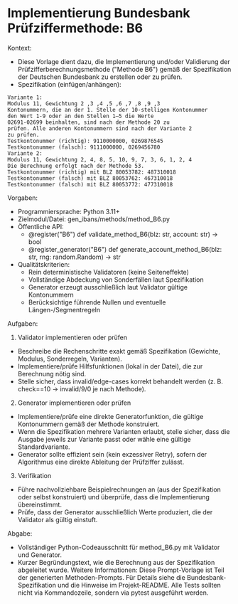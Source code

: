# Implementierung Bundesbank Prüfziffermethode: B6

Kontext:
- Diese Vorlage dient dazu, die Implementierung und/oder Validierung der Prüfzifferberechnungsmethode ("Methode B6") gemäß der Spezifikation der Deutschen Bundesbank zu erstellen oder zu prüfen.
- Spezifikation (einfügen/anhängen):

```Text
Variante 1:
Modulus 11, Gewichtung 2 ,3 ,4 ,5 ,6 ,7 ,8 ,9 ,3
Kontonummern, die an der 1. Stelle der 10-stelligen Kontonummer
den Wert 1-9 oder an den Stellen 1–5 die Werte
02691-02699 beinhalten, sind nach der Methode 20 zu
prüfen. Alle anderen Kontonummern sind nach der Variante 2
zu prüfen.
Testkontonummer (richtig): 9110000000, 0269876545
Testkontonummer (falsch): 9111000000, 0269456780
Variante 2:
Modulus 11, Gewichtung 2, 4, 8, 5, 10, 9, 7, 3, 6, 1, 2, 4
Die Berechnung erfolgt nach der Methode 53.
Testkontonummer (richtig) mit BLZ 80053782: 487310018
Testkontonummer (falsch) mit BLZ 80053762: 467310018
Testkontonummer (falsch) mit BLZ 80053772: 477310018
```

Vorgaben:
- Programmiersprache: Python 3.11+
- Zielmodul/Datei: gen_ibans/methods/method_B6.py
- Öffentliche API:
  - @register("B6") def validate_method_B6(blz: str, account: str) -> bool
  - @register_generator("B6") def generate_account_method_B6(blz: str, rng: random.Random) -> str
- Qualitätskriterien:
  - Rein deterministische Validatoren (keine Seiteneffekte)
  - Vollständige Abdeckung von Sonderfällen laut Spezifikation
  - Generator erzeugt ausschließlich laut Validator gültige Kontonummern
  - Berücksichtige führende Nullen und eventuelle Längen-/Segmentregeln

Aufgaben:
1) Validator implementieren oder prüfen
- Beschreibe die Rechenschritte exakt gemäß Spezifikation (Gewichte, Modulus, Sonderregeln, Varianten).
- Implementiere/prüfe Hilfsfunktionen (lokal in der Datei), die zur Berechnung nötig sind.
- Stelle sicher, dass invalid/edge-cases korrekt behandelt werden (z. B. check==10 -> invalid/9/0 je nach Methode).

2) Generator implementieren oder prüfen
- Implementiere/prüfe eine direkte Generatorfunktion, die gültige Kontonummern gemäß der Methode konstruiert.
- Wenn die Spezifikation mehrere Varianten erlaubt, stelle sicher, dass die Ausgabe jeweils zur Variante passt oder wähle eine gültige Standardvariante.
- Generator sollte effizient sein (kein exzessiver Retry), sofern der Algorithmus eine direkte Ableitung der Prüfziffer zulässt.

3) Verifikation
- Führe nachvollziehbare Beispielrechnungen an (aus der Spezifikation oder selbst konstruiert) und überprüfe, dass die Implementierung übereinstimmt.
- Prüfe, dass der Generator ausschließlich Werte produziert, die der Validator als gültig einstuft.

Abgabe:
- Vollständiger Python-Codeausschnitt für method_B6.py mit Validator und Generator.
- Kurzer Begründungstext, wie die Berechnung aus der Spezifikation abgeleitet wurde.
Weitere Informationen: Diese Prompt-Vorlage ist Teil der generierten Methoden-Prompts. Für Details siehe die Bundesbank-Spezifikation und die Hinweise im Projekt-README.
Alle Tests sollten nicht via Kommandozeile, sondern via pytest ausgeführt werden.
